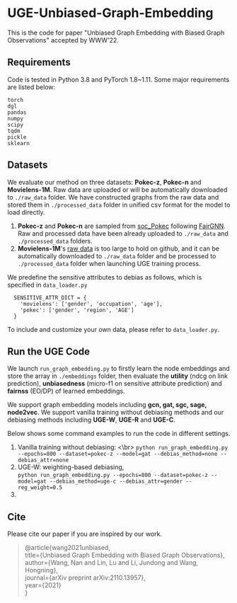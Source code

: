 
# UGE-Unbiased-Graph-Embedding

This is the code for paper "Unbiased Graph Embedding with Biased Graph Observations" accepted by WWW'22.

## Requirements

Code is tested in Python 3.8 and PyTorch 1.8~1.11. Some major requirements are listed below:

```
torch
dgl
pandas
numpy
scipy
tqdm
pickle
sklearn
```

## Datasets

We evaluate our method on three datasets: **Pokec-z**, **Pokec-n** and **Movielens-1M**. Raw data are uploaded or will be automatically downloaded to <code>./raw_data</code> folder. We have constructed graphs from the raw data and stored them in <code>./processed_data</code> folder in unified csv format for the model to load directly.

1. **Pokec-z** and **Pokec-n** are sampled from [soc_Pokec](http://snap.stanford.edu/data/soc-Pokec.html) following [FairGNN](https://github.com/EnyanDai/FairGNN). Raw and processed data have been already uploaded to <code>./raw_data</code> and <code>./processed_data</code> folders. 
2. **Movielens-1M**'s [raw data](https://grouplens.org/datasets/movielens/1m/) is too large to hold on github, and it can be automatically downloaded to <code>./raw_data</code> folder and be processed to <code>./processed_data</code> folder when launching UGE training process. 

We predefine the sensitive attributes to debias as follows, which is specified in <code>data_loader.py</code>
```
  SENSITIVE_ATTR_DICT = {
    'movielens': ['gender', 'occupation', 'age'],
    'pokec': ['gender', 'region', 'AGE']
  }
```


<p>To include and customize your own data, please refer to <code>data_loader.py</code>.</p>

## Run the UGE Code

We launch <code>run_graph_embedding.py</code> to firstly learn the node embeddings and store the array in `./embeddings` folder, then evaluate the **utility** (ndcg on link prediction), **unbiasedness** (micro-f1 on sensitive attribute prediction) and **fairnss** (EO/DP) of learned embeddings.

We support graph embedding models including **gcn, gat, sgc, sage, node2vec**. We support vanilla training without debiasing methods and our debiasing methods including **UGE-W**, **UGE-R** and **UGE-C**.

Below shows some command examples to run the code in different settings.

1. Vanilla training without debiasing: <\br> 
`
python run_graph_embedding.py --epochs=800 --dataset=pokec-z --model=gat --debias_method=none --debias_attr=none
`
2. UGE-W: weighting-based debiasing,  </br>
`
python run_graph_embedding.py --epochs=800 --dataset=pokec-z --model=gat --debias_method=uge-c --debias_attr=gender --reg_weight=0.5
`
4. 



## Cite

Please cite our paper if you are inspired by our work.
> @article{wang2021unbiased,<br>
>  title={Unbiased Graph Embedding with Biased Graph Observations},<br>
>  author={Wang, Nan and Lin, Lu and Li, Jundong and Wang, Hongning},<br>
>  journal={arXiv preprint arXiv:2110.13957},<br>
>  year={2021}<br>
}


